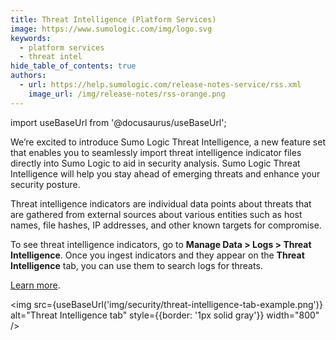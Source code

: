 ```yaml
---
title: Threat Intelligence (Platform Services)
image: https://www.sumologic.com/img/logo.svg
keywords:
  - platform services
  - threat intel
hide_table_of_contents: true
authors:
  - url: https://help.sumologic.com/release-notes-service/rss.xml
    image_url: /img/release-notes/rss-orange.png
---
```


import useBaseUrl from '@docusaurus/useBaseUrl';

We’re excited to introduce Sumo Logic Threat Intelligence, a new feature set that enables you to seamlessly import threat intelligence indicator files directly into Sumo Logic to aid in security analysis. Sumo Logic Threat Intelligence will help you stay ahead of emerging threats and enhance your security posture.

Threat intelligence indicators are individual data points about threats that are gathered from external sources about various entities such as host names, file hashes, IP addresses, and other known targets for compromise. 

To see threat intelligence indicators, go to **Manage Data > Logs > Threat Intelligence**. Once you ingest indicators and they appear on the **Threat Intelligence** tab, you can use them to search logs for threats. 

[Learn more](/docs/security/threat-intelligence/).

<img src={useBaseUrl('img/security/threat-intelligence-tab-example.png')} alt="Threat Intelligence tab" style={{border: '1px solid gray'}} width="800" />